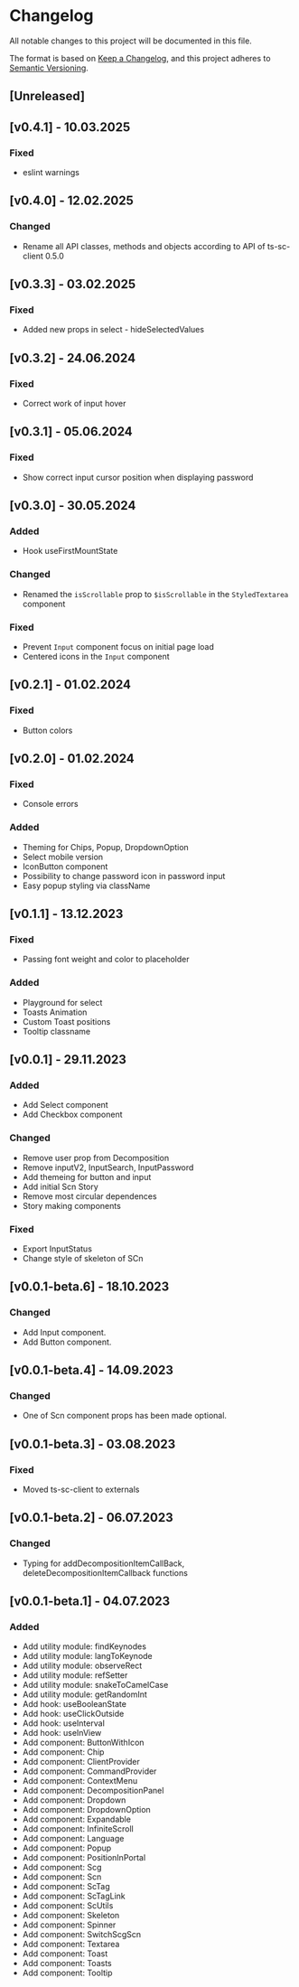 # Changelog

All notable changes to this project will be documented in this file.

The format is based on [Keep a Changelog](https://keepachangelog.com/en/1.0.0/),
and this project adheres to [Semantic Versioning](https://semver.org/spec/v2.0.0.html).

## [Unreleased]

## [v0.4.1] - 10.03.2025

### Fixed

- eslint warnings

## [v0.4.0] - 12.02.2025

### Changed

- Rename all API classes, methods and objects according to API of ts-sc-client 0.5.0

## [v0.3.3] - 03.02.2025

### Fixed

- Added new props in select - hideSelectedValues

## [v0.3.2] - 24.06.2024

### Fixed

- Correct work of input hover

## [v0.3.1] - 05.06.2024

### Fixed

- Show correct input cursor position when displaying password

## [v0.3.0] - 30.05.2024

### Added

- Hook useFirstMountState

### Changed

- Renamed the `isScrollable` prop to `$isScrollable` in the `StyledTextarea` component

### Fixed

- Prevent `Input` component focus on initial page load
- Centered icons in the `Input` component

## [v0.2.1] - 01.02.2024

### Fixed

- Button colors

## [v0.2.0] - 01.02.2024

### Fixed

- Console errors

### Added

- Theming for Chips, Popup, DropdownOption
- Select mobile version
- IconButton component
- Possibility to change password icon in password input
- Easy popup styling via className

## [v0.1.1] - 13.12.2023

### Fixed

- Passing font weight and color to placeholder

### Added

- Playground for select
- Toasts Animation
- Custom Toast positions
- Tooltip classname

## [v0.0.1] - 29.11.2023

### Added

- Add Select component
- Add Checkbox component

### Changed

- Remove user prop from Decomposition
- Remove inputV2, InputSearch, InputPassword
- Add themeing for button and input
- Add initial Scn Story
- Remove most circular dependences
- Story making components

### Fixed

- Export InputStatus
- Change style of skeleton of SCn

## [v0.0.1-beta.6] - 18.10.2023

### Changed

- Add Input component.
- Add Button component.

## [v0.0.1-beta.4] - 14.09.2023

### Changed

- One of Scn component props has been made optional.

## [v0.0.1-beta.3] - 03.08.2023

### Fixed

- Moved ts-sc-client to externals

## [v0.0.1-beta.2] - 06.07.2023

### Changed

- Typing for addDecompositionItemCallBack, deleteDecompositionItemCallback functions

## [v0.0.1-beta.1] - 04.07.2023

### Added

- Add utility module: findKeynodes
- Add utility module: langToKeynode
- Add utility module: observeRect
- Add utility module: refSetter
- Add utility module: snakeToCamelCase
- Add utility module: getRandomInt
- Add hook: useBooleanState
- Add hook: useClickOutside
- Add hook: useInterval
- Add hook: useInView
- Add component: ButtonWithIcon
- Add component: Chip
- Add component: ClientProvider
- Add component: CommandProvider
- Add component: ContextMenu
- Add component: DecompositionPanel
- Add component: Dropdown
- Add component: DropdownOption
- Add component: Expandable
- Add component: InfiniteScroll
- Add component: Language
- Add component: Popup
- Add component: PositionInPortal
- Add component: Scg
- Add component: Scn
- Add component: ScTag
- Add component: ScTagLink
- Add component: ScUtils
- Add component: Skeleton
- Add component: Spinner
- Add component: SwitchScgScn
- Add component: Textarea
- Add component: Toast
- Add component: Toasts
- Add component: Tooltip
